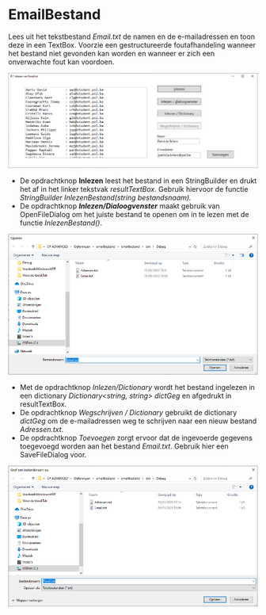 # EmailBestand

Lees uit het tekstbestand *Email.txt* de namen en de e-mailadressen en toon deze in een TextBox. Voorzie een gestructureerde foutafhandeling wanneer het bestand niet gevonden kan worden en wanneer er zich een onverwachte fout kan voordoen.

![](./media/image1.png)

-   De opdrachtknop **Inlezen** leest het bestand in een StringBuilder en drukt het af in het linker tekstvak *resultTextBox*. Gebruik hiervoor de functie *StringBuilder InlezenBestand(string bestandsnaam).*
-   De opdrachtknop ***Inlezen/Dialoogvenster*** maakt gebruik van OpenFileDialog om het juiste bestand te openen om in te lezen met de functie *InlezenBestand()*.

![](./media/image2.png)

-   Met de opdrachtknop *Inlezen/Dictionary* wordt het bestand ingelezen in een dictionary *Dictionary\<string, string\> dictGeg* en afgedrukt in resultTextBox.
-   De opdrachtknop *Wegschrijven / Dictionary* gebruikt de dictionary *dictGeg* om de e-mailadressen weg te schrijven naar een nieuw bestand *Adressen.txt*.
-   De opdrachtknop *Toevoegen* zorgt ervoor dat de ingevoerde gegevens toegevoegd worden aan het bestand *Email.txt*. Gebruik hier een SaveFileDialog voor.

![](./media/image3.png)
